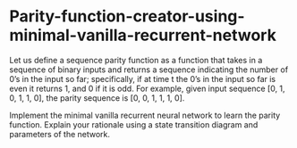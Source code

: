 # Parity-function-creator-using-minimal-vanilla-recurrent-network


Let us define a sequence parity function as a function that takes in a sequence of binary inputs and returns a sequence indicating the number of 0’s in the input so far; specifically, if at time t the 0’s in the input so far is even it returns 1, and 0 if it is odd. For example, given input sequence [0, 1, 0, 1, 1, 0], the parity sequence is [0, 0, 1, 1, 1, 0]. 

 

Implement the minimal vanilla recurrent neural network to learn the parity function. Explain your rationale using a state transition diagram and parameters of the network.
